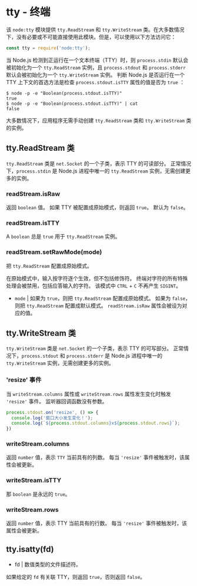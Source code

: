 # tty - 终端
该 `node:tty` 模块提供 `tty.ReadStream` 和 `tty.WriteStream` 类。在大多数情况下，没有必要或不可能直接使用此模块。但是，可以使用以下方法访问它：
```js
const tty = require('node:tty');
```
当 Node.js 检测到正运行在一个文本终端（TTY）时，则 `process.stdin` 默认会被初始化为一个 `tty.ReadStream` 实例，且 `process.stdout` 和 `process.stderr` 默认会被初始化为一个 `tty.WriteStream` 实例。 判断 Node.js 是否运行在一个 TTY 上下文的首选方法是检查 `process.stdout.isTTY` 属性的值是否为 `true` ：
```shell
$ node -p -e "Boolean(process.stdout.isTTY)"
true
$ node -p -e "Boolean(process.stdout.isTTY)" | cat
false
```
大多数情况下，应用程序无需手动创建 `tty.ReadStream` 类和 `tty.WriteStream` 类的实例。
## tty.ReadStream 类
`tty.ReadStream` 类是 `net.Socket` 的一个子类，表示 TTY 的可读部分。 正常情况下，`process.stdin` 是 Node.js 进程中唯一的 `tty.ReadStream` 实例，无需创建更多的实例。
### readStream.isRaw
返回 `boolean` 值。 如果 TTY 被配置成原始模式，则返回 `true`。 默认为 `false`。
### readStream.isTTY
A `boolean` 总是 `true` 用于 `tty.ReadStream` 实例。
### readStream.setRawMode(mode)
把 `tty.ReadStream` 配置成原始模式。

在原始模式中，输入按字符逐个生效，但不包括修饰符。 终端对字符的所有特殊处理会被禁用，包括应答输入的字符。 该模式中 `CTRL` + `C` 不再产生 `SIGINT`。

- `mode` | 如果为 `true`，则把 `tty.ReadStream` 配置成原始模式。 如果为 `false`，则把 `tty.ReadStream` 配置成默认模式。 `readStream.isRaw` 属性会被设为对应的值。

## tty.WriteStream 类
`tty.WriteStream` 类是 `net.Socket` 的一个子类，表示 TTY 的可写部分。 正常情况下，`process.stdout` 和 `process.stderr` 是 Node.js 进程中唯一的 `tty.WriteStream` 实例，无需创建更多的实例。

### 'resize' 事件
当 `writeStream.columns` 属性或 `writeStream.rows` 属性发生变化时触发 `'resize'` 事件。 监听器回调函数没有参数。
```js
process.stdout.on('resize', () => {
  console.log('窗口大小发生变化！');
  console.log(`${process.stdout.columns}x${process.stdout.rows}`);
})
```
### writeStream.columns
返回 `number` 值，表示 `TTY` 当前具有的列数。 每当 `'resize'` 事件被触发时，该属性会被更新。

### writeStream.isTTY
那 `boolean` 是永远的 `true`。

### writeStream.rows
返回 `number` 值，表示 TTY 当前具有的行数。 每当 `'resize'` 事件被触发时，该属性会被更新。
## tty.isatty(fd)
- fd | 数值类型的文件描述符。

如果给定的 `fd` 有关联 TTY，则返回 `true`，否则返回 `false`。





















